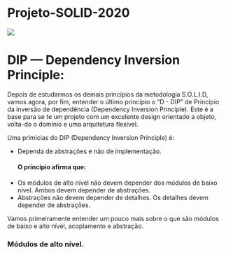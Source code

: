 # Projeto-SOLID-2020
<img src="https://bit.ly/3dSPgxc">


<h1>DIP — Dependency Inversion Principle:</h1>
<div>
<p>Depois de estudarmos os demais princípios da metodologia S.O.L.I.D, vamos agora, por fim, entender o último princípio o “D - DIP” de Princípio da inversão de dependência (Dependency Inversion Principle).
Este é a base para se te um projeto com um excelente design orientado a objeto, volta-do o domínio e uma arquitetura flexível.<p>
<div>

<label> Uma primícias do DIP (Dependency Inversion Principle) é:</label>
<ul>
<li>Dependa de abstrações e não de implementação.<br>
<h4>O princípio afirma que:</h4></li>

<li>Os módulos de alto nível não devem depender dos módulos de baixo nível. Ambos devem depender de abstrações.</li>
<li>Abstrações não devem depender de detalhes. Os detalhes devem depender de abstrações.</li>
</ul>
</div>

<p>Vamos primeiramente entender um pouco mais sobre o que são módulos de baixo e alto nível, acoplamento e abstração.</p>

<h3>Módulos de alto nível.</h3>

